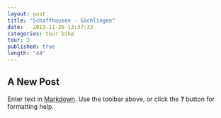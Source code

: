 ```yaml
---
layout: post
title: "Schaffhausen - Gächlingen"
date:   2013-11-26 13:37:33
categories: tour bike
tour: 3
published: true
length: "44"
---
```


## A New Post

Enter text in [Markdown](http://daringfireball.net/projects/markdown/). Use the toolbar above, or click the **?** button for formatting help.